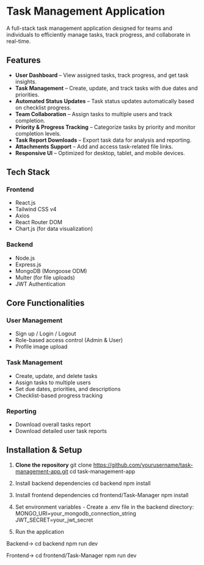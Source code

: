 # Task Management Application

A full-stack task management application designed for teams and individuals to efficiently manage tasks, track progress, and collaborate in real-time.

## Features

- **User Dashboard** – View assigned tasks, track progress, and get task insights.
- **Task Management** – Create, update, and track tasks with due dates and priorities.
- **Automated Status Updates** – Task status updates automatically based on checklist progress.
- **Team Collaboration** – Assign tasks to multiple users and track completion.
- **Priority & Progress Tracking** – Categorize tasks by priority and monitor completion levels.
- **Task Report Downloads** – Export task data for analysis and reporting.
- **Attachments Support** – Add and access task-related file links.
- **Responsive UI** – Optimized for desktop, tablet, and mobile devices.

## Tech Stack

### **Frontend**
- React.js
- Tailwind CSS v4
- Axios
- React Router DOM
- Chart.js (for data visualization)

### **Backend**
- Node.js
- Express.js
- MongoDB (Mongoose ODM)
- Multer (for file uploads)
- JWT Authentication


## Core Functionalities

### **User Management**
- Sign up / Login / Logout
- Role-based access control (Admin & User)
- Profile image upload

### **Task Management**
- Create, update, and delete tasks
- Assign tasks to multiple users
- Set due dates, priorities, and descriptions
- Checklist-based progress tracking

### **Reporting**
- Download overall tasks report
- Download detailed user task reports


##  Installation & Setup

1. **Clone the repository**
   git clone https://github.com/yourusername/task-management-app.git
   cd task-management-app
2. Install backend dependencies
  cd backend
  npm install

3. Install frontend dependencies
  cd frontend/Task-Manager
  npm install

4. Set environment variables - Create a .env file in the backend directory:
  MONGO_URI=your_mongodb_connection_string
  JWT_SECRET=your_jwt_secret

5. Run the application

Backend->
  cd backend
  npm run dev

Frontend->
  cd frontend/Task-Manager
  npm run dev
